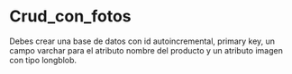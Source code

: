 # Crud_con_fotos
Debes crear una base de datos con id autoincremental, primary key, un campo varchar para el atributo nombre del producto y un atributo imagen con tipo longblob.
